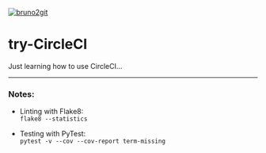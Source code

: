 [![bruno2git](https://circleci.com/gh/bruno2git/try-CircleCI.svg?style=shield&circle-token=83981d6a78dac032d7a21762c5d52c87007d0562)](https://app.circleci.com/pipelines/github/bruno2git/try-CircleCI)


# try-CircleCI

Just learning how to use CircleCI...


----------------------------------------------

### Notes:

  * Linting with Flake8:\
    `flake8 --statistics`


  * Testing with PyTest:\
    `pytest -v --cov --cov-report term-missing`

